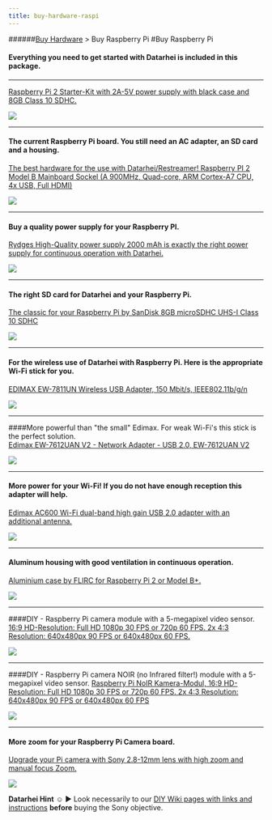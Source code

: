 ```yaml
---
title: buy-hardware-raspi
---
```

######[Buy Hardware](../wiki/buy-hardware-index.html) > Buy Raspberry Pi
#Buy Raspberry Pi
#### Everything you need to get started with Datarhei is included in this package.  

***
<a target= "_blank" rel="nofollow" href="http://www.amazon.de/gp/offer-listing/B010SDW41G/ref=as_li_tl?ie=UTF8&camp=1638&creative=6742&creativeASIN=B010SDW41G&linkCode=am2&tag=httpwwwdatarh-21">Raspberry Pi 2 Starter-Kit with 2A-5V power supply with black case and 8GB Class 10 SDHC.</a><img src="http://ir-de.amazon-adsystem.com/e/ir?t=httpwwwdatarh-21&l=am2&o=3&a=B010SDW41G" width="1" height="1" border="0" alt="" style="border:none !important; margin:0px !important;" />  

<a target= "_blank" rel="nofollow" href="http://www.amazon.de/gp/offer-listing/B010SDW41G/ref=as_li_tl?ie=UTF8&camp=1638&creative=6742&creativeASIN=B010SDW41G&linkCode=am2&tag=httpwwwdatarh-21"><img border="0" src="http://ws-eu.amazon-adsystem.com/widgets/q?_encoding=UTF8&ASIN=B010SDW41G&Format=_SL250_&ID=AsinImage&MarketPlace=DE&ServiceVersion=20070822&WS=1&tag=httpwwwdatarh-21" ></a><img src="http://ir-de.amazon-adsystem.com/e/ir?t=httpwwwdatarh-21&l=am2&o=3&a=B010SDW41G" width="1" height="1" border="0" alt="" style="border:none !important; margin:0px !important;" />

*** ***
#### The current Raspberry Pi board. You still need an AC adapter, an SD card and a housing.  
<a target= "_blank" rel="nofollow" href="http://www.amazon.de/gp/offer-listing/B00T2U7R7I/ref=as_li_tl?ie=UTF8&camp=1638&creative=6742&creativeASIN=B00T2U7R7I&linkCode=am2&tag=httpwwwdatarh-21">The best hardware for the use with Datarhei/Restreamer! Raspberry PI 2 Model B Mainboard Sockel (A 900MHz, Quad-core, ARM Cortex-A7 CPU, 4x USB, Full HDMI)</a><img src="http://ir-de.amazon-adsystem.com/e/ir?t=httpwwwdatarh-21&l=am2&o=3&a=B00T2U7R7I" width="1" height="1" border="0" alt="" style="border:none !important; margin:0px !important;" />  

<a target= "_blank" rel="nofollow" href="http://www.amazon.de/gp/offer-listing/B00T2U7R7I/ref=as_li_tl?ie=UTF8&camp=1638&creative=6742&creativeASIN=B00T2U7R7I&linkCode=am2&tag=httpwwwdatarh-21"><img border="0" src="http://ws-eu.amazon-adsystem.com/widgets/q?_encoding=UTF8&ASIN=B00T2U7R7I&Format=_SL250_&ID=AsinImage&MarketPlace=DE&ServiceVersion=20070822&WS=1&tag=httpwwwdatarh-21" ></a><img src="http://ir-de.amazon-adsystem.com/e/ir?t=httpwwwdatarh-21&l=am2&o=3&a=B00T2U7R7I" width="1" height="1" border="0" alt="" style="border:none !important; margin:0px !important;" />  

*** ***  
#### Buy a quality power supply for your Raspberry PI.
<a target= "_blank" rel="nofollow" href="http://www.amazon.de/gp/offer-listing/B00GM0305Y/ref=as_li_tl?ie=UTF8&camp=1638&creative=6742&creativeASIN=B00GM0305Y&linkCode=am2&tag=httpwwwdatarh-21">Rydges High-Quality power supply 2000 mAh is exactly the right power supply for continuous operation with Datarhei.</a><img src="http://ir-de.amazon-adsystem.com/e/ir?t=httpwwwdatarh-21&l=am2&o=3&a=B00GM0305Y" width="1" height="1" border="0" alt="" style="border:none !important; margin:0px !important;" />  

<a target= "_blank" rel="nofollow" href="http://www.amazon.de/gp/offer-listing/B00GM0305Y/ref=as_li_tl?ie=UTF8&camp=1638&creative=6742&creativeASIN=B00GM0305Y&linkCode=am2&tag=httpwwwdatarh-21"><img border="0" src="http://ws-eu.amazon-adsystem.com/widgets/q?_encoding=UTF8&ASIN=B00GM0305Y&Format=_SL250_&ID=AsinImage&MarketPlace=DE&ServiceVersion=20070822&WS=1&tag=httpwwwdatarh-21" ></a><img src="http://ir-de.amazon-adsystem.com/e/ir?t=httpwwwdatarh-21&l=am2&o=3&a=B00GM0305Y" width="1" height="1" border="0" alt="" style="border:none !important; margin:0px !important;" />  

*** ***
#### The right SD card for Datarhei and your Raspberry Pi.
<a target= "_blank" rel="nofollow" href="http://www.amazon.de/gp/offer-listing/B00MWXUKDK/ref=as_li_tl?ie=UTF8&camp=1638&creative=6742&creativeASIN=B00MWXUKDK&linkCode=am2&tag=httpwwwdatarh-21">The classic for your Raspberry Pi by SanDisk 8GB microSDHC UHS-I Class 10 SDHC</a><img src="http://ir-de.amazon-adsystem.com/e/ir?t=httpwwwdatarh-21&l=am2&o=3&a=B00MWXUKDK" width="1" height="1" border="0" alt="" style="border:none !important; margin:0px !important;" />  

<a target= "_blank" rel="nofollow" href="http://www.amazon.de/gp/product/B00MWXUKDK/ref=as_li_tl?ie=UTF8&camp=1638&creative=6742&creativeASIN=B00MWXUKDK&linkCode=as2&tag=httpwwwdatarh-21"><img border="0" src="http://ws-eu.amazon-adsystem.com/widgets/q?_encoding=UTF8&ASIN=B00MWXUKDK&Format=_SL160_&ID=AsinImage&MarketPlace=DE&ServiceVersion=20070822&WS=1&tag=httpwwwdatarh-21" ></a><img src="http://ir-de.amazon-adsystem.com/e/ir?t=httpwwwdatarh-21&l=as2&o=3&a=B00MWXUKDK" width="1" height="1" border="0" alt="" style="border:none !important; margin:0px !important;" />
*** ***
#### For the wireless use of Datarhei with Raspberry Pi. Here is the appropriate Wi-Fi stick for you.
<a target= "_blank" rel="nofollow" href="http://www.amazon.de/gp/product/B003MTTJOY/ref=as_li_tl?ie=UTF8&camp=1638&creative=6742&creativeASIN=B003MTTJOY&linkCode=as2&tag=httpwwwdatarh-21">EDIMAX EW-7811UN Wireless USB Adapter, 150 Mbit/s, IEEE802.11b/g/n</a><img src="http://ir-de.amazon-adsystem.com/e/ir?t=httpwwwdatarh-21&l=as2&o=3&a=B003MTTJOY" width="1" height="1" border="0" alt="" style="border:none !important; margin:0px !important;" />

<a target= "_blank" rel="nofollow" href="http://www.amazon.de/gp/product/B003MTTJOY/ref=as_li_tl?ie=UTF8&camp=1638&creative=6742&creativeASIN=B003MTTJOY&linkCode=as2&tag=httpwwwdatarh-21"><img border="0" src="http://ws-eu.amazon-adsystem.com/widgets/q?_encoding=UTF8&ASIN=B003MTTJOY&Format=_SL110_&ID=AsinImage&MarketPlace=DE&ServiceVersion=20070822&WS=1&tag=httpwwwdatarh-21" ></a><img src="http://ir-de.amazon-adsystem.com/e/ir?t=httpwwwdatarh-21&l=as2&o=3&a=B003MTTJOY" width="1" height="1" border="0" alt="" style="border:none !important; margin:0px !important;" />
*** ***
####More powerful than "the small" Edimax. For weak Wi-Fi's this stick is the perfect solution.  
<a target= "_blank" rel="nofollow" href="http://www.amazon.de/gp/offer-listing/B007H5WXB0/ref=as_li_tl?ie=UTF8&camp=1638&creative=6742&creativeASIN=B007H5WXB0&linkCode=am2&tag=httpwwwdatarh-21">Edimax EW-7612UAN V2 - Network Adapter - USB 2.0, EW-7612UAN V2</a><img src="http://ir-de.amazon-adsystem.com/e/ir?t=httpwwwdatarh-21&l=am2&o=3&a=B007H5WXB0" width="1" height="1" border="0" alt="" style="border:none !important; margin:0px !important;" />  

<a target= "_blank" target= "_blank" rel="nofollow" href="http://www.amazon.de/gp/offer-listing/B007H5WXB0/ref=as_li_tl?ie=UTF8&camp=1638&creative=6742&creativeASIN=B007H5WXB0&linkCode=am2&tag=httpwwwdatarh-21"><img border="0" src="http://ws-eu.amazon-adsystem.com/widgets/q?_encoding=UTF8&ASIN=B007H5WXB0&Format=_SL250_&ID=AsinImage&MarketPlace=DE&ServiceVersion=20070822&WS=1&tag=httpwwwdatarh-21" ></a><img src="http://ir-de.amazon-adsystem.com/e/ir?t=httpwwwdatarh-21&l=am2&o=3&a=B007H5WXB0" width="1" height="1" border="0" alt="" style="border:none !important; margin:0px !important;" />

*** ***
#### More power for your Wi-Fi! If you do not have enough reception this adapter will help.  
<a target= "_blank" target= "_blank" rel="nofollow" href="http://www.amazon.de/gp/offer-listing/B00JML3S66/ref=as_li_tl?ie=UTF8&camp=1638&creative=6742&creativeASIN=B00JML3S66&linkCode=am2&tag=httpwwwdatarh-21">Edimax AC600 Wi-Fi dual-band high gain USB 2.0 adapter with an additional antenna.</a><img src="http://ir-de.amazon-adsystem.com/e/ir?t=httpwwwdatarh-21&l=am2&o=3&a=B00JML3S66" width="1" height="1" border="0" alt="" style="border:none !important; margin:0px !important;" />  

<a target= "_blank" rel="nofollow" href="http://www.amazon.de/gp/offer-listing/B00JML3S66/ref=as_li_tl?ie=UTF8&camp=1638&creative=6742&creativeASIN=B00JML3S66&linkCode=am2&tag=httpwwwdatarh-21"><img border="0" src="http://ws-eu.amazon-adsystem.com/widgets/q?_encoding=UTF8&ASIN=B00JML3S66&Format=_SL250_&ID=AsinImage&MarketPlace=DE&ServiceVersion=20070822&WS=1&tag=httpwwwdatarh-21" ></a><img src="http://ir-de.amazon-adsystem.com/e/ir?t=httpwwwdatarh-21&l=am2&o=3&a=B00JML3S66" width="1" height="1" border="0" alt="" style="border:none !important; margin:0px !important;" />  

*** ***
#### Aluminum housing with good ventilation in continuous operation.    
<a target= "_blank" rel="nofollow" href="http://www.amazon.de/gp/offer-listing/B00QB6F9I0/ref=as_li_tl?ie=UTF8&camp=1638&creative=6742&creativeASIN=B00QB6F9I0&linkCode=am2&tag=httpwwwdatarh-21">Aluminium case by FLIRC for Raspberry Pi 2 or Model B+.</a><img src="http://ir-de.amazon-adsystem.com/e/ir?t=httpwwwdatarh-21&l=am2&o=3&a=B00QB6F9I0" width="1" height="1" border="0" alt="" style="border:none !important; margin:0px !important;" />  

<a target= "_blank" rel="nofollow" href="http://www.amazon.de/gp/offer-listing/B00QB6F9I0/ref=as_li_tl?ie=UTF8&camp=1638&creative=6742&creativeASIN=B00QB6F9I0&linkCode=am2&tag=httpwwwdatarh-21"><img border="0" src="http://ws-eu.amazon-adsystem.com/widgets/q?_encoding=UTF8&ASIN=B00QB6F9I0&Format=_SL250_&ID=AsinImage&MarketPlace=DE&ServiceVersion=20070822&WS=1&tag=httpwwwdatarh-21" ></a><img src="http://ir-de.amazon-adsystem.com/e/ir?t=httpwwwdatarh-21&l=am2&o=3&a=B00QB6F9I0" width="1" height="1" border="0" alt="" style="border:none !important; margin:0px !important;" />

*** ***
####DIY - Raspberry Pi camera module with a 5-megapixel video sensor. 
  <a target= "_blank" rel="nofollow" href="http://www.amazon.de/gp/offer-listing/B00GAIDGQ6/ref=as_li_tl?ie=UTF8&camp=1638&creative=6742&creativeASIN=B00GAIDGQ6&linkCode=am2&tag=httpwwwdatarh-21">16:9 HD-Resolution: Full HD 1080p 30 FPS or 720p 60 FPS. 2x 4:3 Resolution: 640x480px 90 FPS or 640x480px 60 FPS.</a><img src="http://ir-de.amazon-adsystem.com/e/ir?t=httpwwwdatarh-21&l=am2&o=3&a=B00GAIDGQ6" width="1" height="1" border="0" alt="" style="border:none !important; margin:0px !important;" />  

<a target= "_blank" rel="nofollow" href="http://www.amazon.de/gp/offer-listing/B00GAIDGQ6/ref=as_li_tl?ie=UTF8&camp=1638&creative=6742&creativeASIN=B00GAIDGQ6&linkCode=am2&tag=httpwwwdatarh-21"><img border="0" src="http://ws-eu.amazon-adsystem.com/widgets/q?_encoding=UTF8&ASIN=B00GAIDGQ6&Format=_SL250_&ID=AsinImage&MarketPlace=DE&ServiceVersion=20070822&WS=1&tag=httpwwwdatarh-21" ></a><img src="http://ir-de.amazon-adsystem.com/e/ir?t=httpwwwdatarh-21&l=am2&o=3&a=B00GAIDGQ6" width="1" height="1" border="0" alt="" style="border:none !important; margin:0px !important;" />  

***
####DIY - Raspberry Pi camera NOIR (no Infrared filter!) module with a 5-megapixel video sensor. 
<a target= "_blank" rel="nofollow" href="http://www.amazon.de/gp/offer-listing/B00G9AZ79O/ref=as_li_tl?ie=UTF8&camp=1638&creative=6742&creativeASIN=B00G9AZ79O&linkCode=am2&tag=httpwwwdatarh-21">Raspberry Pi NoIR Kamera-Modul, 16:9 HD-Resolution: Full HD 1080p 30 FPS or 720p 60 FPS. 2x 4:3 Resolution: 640x480px 90 FPS or 640x480px 60 FPS</a><img src="http://ir-de.amazon-adsystem.com/e/ir?t=httpwwwdatarh-21&l=am2&o=3&a=B00G9AZ79O" width="1" height="1" border="0" alt="" style="border:none !important; margin:0px !important;" />

<a target= "_blank" rel="nofollow" href="http://www.amazon.de/gp/offer-listing/B00G9AZ79O/ref=as_li_tl?ie=UTF8&camp=1638&creative=6742&creativeASIN=B00G9AZ79O&linkCode=am2&tag=httpwwwdatarh-21"><img border="0" src="http://ws-eu.amazon-adsystem.com/widgets/q?_encoding=UTF8&ASIN=B00G9AZ79O&Format=_SL250_&ID=AsinImage&MarketPlace=DE&ServiceVersion=20070822&WS=1&tag=httpwwwdatarh-21" ></a><img src="http://ir-de.amazon-adsystem.com/e/ir?t=httpwwwdatarh-21&l=am2&o=3&a=B00G9AZ79O" width="1" height="1" border="0" alt="" style="border:none !important; margin:0px !important;" />

*** ***
#### More zoom for your Raspberry Pi Camera board.  
<a target= "_blank" rel="nofollow" href="http://www.amazon.de/gp/offer-listing/B00WNOXJIG/ref=as_li_tl?ie=UTF8&camp=1638&creative=6742&creativeASIN=B00WNOXJIG&linkCode=am2&tag=httpwwwdatarh-21">Upgrade your Pi camera with Sony 2.8-12mm lens with high zoom and manual focus Zoom.</a><img src="http://ir-de.amazon-adsystem.com/e/ir?t=httpwwwdatarh-21&l=am2&o=3&a=B00WNOXJIG" width="1" height="1" border="0" alt="" style="border:none !important; margin:0px !important;" />  

<a target= "_blank" rel="nofollow" href="http://www.amazon.de/gp/offer-listing/B00WNOXJIG/ref=as_li_tl?ie=UTF8&camp=1638&creative=6742&creativeASIN=B00WNOXJIG&linkCode=am2&tag=httpwwwdatarh-21"><img border="0" src="http://ws-eu.amazon-adsystem.com/widgets/q?_encoding=UTF8&ASIN=B00WNOXJIG&Format=_SL250_&ID=AsinImage&MarketPlace=DE&ServiceVersion=20070822&WS=1&tag=httpwwwdatarh-21" ></a><img src="http://ir-de.amazon-adsystem.com/e/ir?t=httpwwwdatarh-21&l=am2&o=3&a=B00WNOXJIG" width="1" height="1" border="0" alt="" style="border:none !important; margin:0px !important;" />

**Datarhei Hint** ☺ ► Look necessarily to our [DIY Wiki pages with links and instructions](/wiki/diy-stuff.html) **before** buying the Sony objective.
